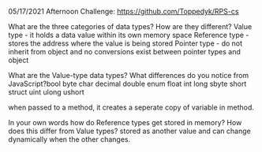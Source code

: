 05/17/2021 
Afternoon Challenge: https://github.com/Toppedyk/RPS-cs

What are the three categories of data types? How are they different?
Value type - it holds a data value within its own memory space
Reference type - stores the address where the value is being stored
Pointer type - do not inherit from object and no conversions exist between pointer types and object


What are the Value-type data types? What differences do you notice from JavaScript?bool
 byte
 char
 decimal
 double
 enum
 float
 int
 long
 sbyte
 short
 struct
 uint
 ulong
 ushort

 when passed to a method, it creates a seperate copy of variable in method.

In your own words how do Reference types get stored in memory? How does this differ from Value types?
stored as another value and can change dynamically when the other changes.